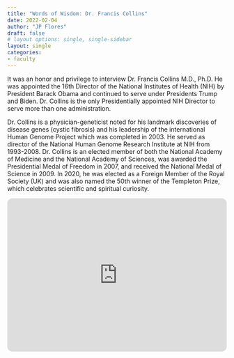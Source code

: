 ```yaml
---
title: "Words of Wisdom: Dr. Francis Collins"
date: 2022-02-04
author: "JP Flores"
draft: false
# layout options: single, single-sidebar
layout: single
categories:
- faculty
---
```


It was an honor and privilege to interview Dr. Francis Collins M.D., Ph.D. He was appointed the 16th Director of the National Institutes of Health (NIH) by President Barack Obama and continued to serve under Presidents Trump and Biden. Dr. Collins is the only Presidentially appointed NIH Director to serve more than one administration.

Dr. Collins is a physician-geneticist noted for his landmark discoveries of disease genes (cystic fibrosis) and his leadership of the international Human Genome Project which was completed in 2003. He served as director of the National Human Genome Research Institute at NIH from 1993-2008.
Dr. Collins is an elected member of both the National Academy of Medicine and the National Academy of Sciences, was awarded the Presidential Medal of Freedom in 2007, and received the National Medal of Science in 2009. In 2020, he was elected as a Foreign Member of the Royal Society (UK) and was also named the 50th winner of the Templeton Prize, which celebrates scientific and spiritual curiosity.

<iframe style="border-radius:12px" src="https://open.spotify.com/embed/episode/7frtTwms1vLt4GaHQYXN6L?utm_source=generator&theme=0" width="100%" height="352" frameBorder="0" allowfullscreen="" allow="autoplay; clipboard-write; encrypted-media; fullscreen; picture-in-picture" loading="lazy"></iframe>